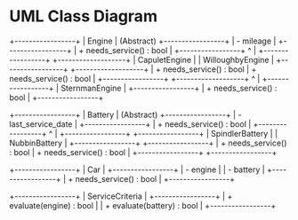 # UML Class Diagram
+-----------------+
|     Engine      |    (Abstract)
+-----------------+
| - mileage       |
+-----------------+
| + needs_service() : bool |
+-----------------+
       ^
       |
+-----------------+        +-------------------+
|  CapuletEngine  |        | WilloughbyEngine  |
+-----------------+        +-------------------+
| + needs_service() : bool | + needs_service() : bool |
+-----------------+        +-------------------+
       ^
       |
+-----------------+
| SternmanEngine  |
+-----------------+
| + needs_service() : bool |
+-----------------+

+-----------------+
|     Battery     |    (Abstract)
+-----------------+
| - last_service_date |
+-----------------+
| + needs_service() : bool |
+-----------------+
       ^
       |
+-----------------+        +-----------------+
| SpindlerBattery |        | NubbinBattery   |
+-----------------+        +-----------------+
| + needs_service() : bool | + needs_service() : bool |
+-----------------+        +-----------------+

+-----------------+
|      Car        |
+-----------------+
| - engine        |
| - battery       |
+-----------------+
| + needs_service() : bool |
+-----------------+

+-----------------+
| ServiceCriteria |
+-----------------+
| + evaluate(engine) : bool |
| + evaluate(battery) : bool |
+-----------------+
